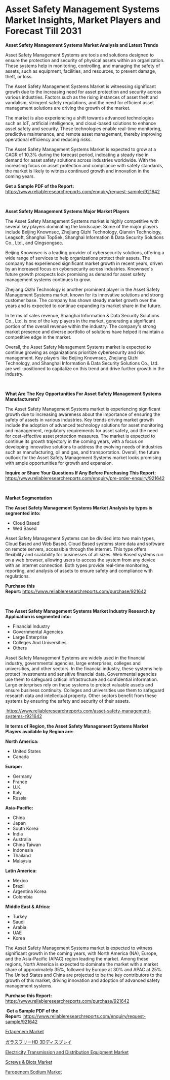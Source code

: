 <p><h1>Asset Safety Management Systems Market Insights, Market Players and Forecast Till 2031</h1></p><p><strong>Asset Safety Management Systems Market Analysis and Latest Trends</strong></p>
<p><p>Asset Safety Management Systems are tools and solutions designed to ensure the protection and security of physical assets within an organization. These systems help in monitoring, controlling, and managing the safety of assets, such as equipment, facilities, and resources, to prevent damage, theft, or loss.</p><p>The Asset Safety Management Systems Market is witnessing significant growth due to the increasing need for asset protection and security across various industries. Factors such as the rising instances of asset theft and vandalism, stringent safety regulations, and the need for efficient asset management solutions are driving the growth of the market.</p><p>The market is also experiencing a shift towards advanced technologies such as IoT, artificial intelligence, and cloud-based solutions to enhance asset safety and security. These technologies enable real-time monitoring, predictive maintenance, and remote asset management, thereby improving operational efficiency and reducing risks.</p><p>The Asset Safety Management Systems Market is expected to grow at a CAGR of 10.3% during the forecast period, indicating a steady rise in demand for asset safety solutions across industries worldwide. With the increasing focus on asset protection and compliance with safety standards, the market is likely to witness continued growth and innovation in the coming years.</p></p>
<p><strong>Get a Sample PDF of the Report:&nbsp;</strong> <a href="https://www.reliableresearchreports.com/enquiry/request-sample/921642">https://www.reliableresearchreports.com/enquiry/request-sample/921642</a></p>
<p>&nbsp;</p>
<p><strong>Asset Safety Management Systems Major Market Players</strong></p>
<p><p>The Asset Safety Management Systems market is highly competitive with several key players dominating the landscape. Some of the major players include Beijing Knownsec, Zhejiang Qizhi Technology, Qianxin Technology, Leagsoft, Shanghai TopSek, Shanghai Information & Data Security Solutions Co., Ltd., and Qingsongsec.</p><p>Beijing Knownsec is a leading provider of cybersecurity solutions, offering a wide range of services to help organizations protect their assets. The company has experienced significant market growth in recent years, driven by an increased focus on cybersecurity across industries. Knownsec's future growth prospects look promising as demand for asset safety management systems continues to grow.</p><p>Zhejiang Qizhi Technology is another prominent player in the Asset Safety Management Systems market, known for its innovative solutions and strong customer base. The company has shown steady market growth over the years and is expected to continue expanding its market share in the future.</p><p>In terms of sales revenue, Shanghai Information & Data Security Solutions Co., Ltd. is one of the key players in the market, generating a significant portion of the overall revenue within the industry. The company's strong market presence and diverse portfolio of solutions have helped it maintain a competitive edge in the market.</p><p>Overall, the Asset Safety Management Systems market is expected to continue growing as organizations prioritize cybersecurity and risk management. Key players like Beijing Knownsec, Zhejiang Qizhi Technology, and Shanghai Information & Data Security Solutions Co., Ltd. are well-positioned to capitalize on this trend and drive further growth in the industry.</p></p>
<p>&nbsp;</p>
<p><strong>What Are The Key Opportunities For Asset Safety Management Systems Manufacturers?</strong></p>
<p><p>The Asset Safety Management Systems market is experiencing significant growth due to increasing awareness about the importance of ensuring the safety of assets in various industries. Key trends driving market growth include the adoption of advanced technology solutions for asset monitoring and management, regulatory requirements for asset safety, and the need for cost-effective asset protection measures. The market is expected to continue its growth trajectory in the coming years, with a focus on developing innovative solutions to address the evolving needs of industries such as manufacturing, oil and gas, and transportation. Overall, the future outlook for the Asset Safety Management Systems market looks promising with ample opportunities for growth and expansion.</p></p>
<p><strong>Inquire or Share Your Questions If Any Before Purchasing This Report:</strong> <a href="https://www.reliableresearchreports.com/enquiry/pre-order-enquiry/921642">https://www.reliableresearchreports.com/enquiry/pre-order-enquiry/921642</a></p>
<p>&nbsp;</p>
<p><strong>Market Segmentation</strong></p>
<p><strong>The Asset Safety Management Systems Market Analysis by types is segmented into:</strong></p>
<p><ul><li>Cloud Based</li><li>Wed Based</li></ul></p>
<p><p>Asset Safety Management Systems can be divided into two main types, Cloud Based and Web Based. Cloud Based systems store data and software on remote servers, accessible through the internet. This type offers flexibility and scalability for businesses of all sizes. Web Based systems run on a web browser, allowing users to access the system from any device with an internet connection. Both types provide real-time monitoring, reporting, and analysis of assets to ensure safety and compliance with regulations.</p></p>
<p><strong>Purchase this Report:&nbsp;</strong><a href="https://www.reliableresearchreports.com/purchase/921642">https://www.reliableresearchreports.com/purchase/921642</a></p>
<p>&nbsp;</p>
<p><strong>The Asset Safety Management Systems Market Industry Research by Application is segmented into:</strong></p>
<p><ul><li>Financial Industry</li><li>Governmental Agencies</li><li>Large Enterprise</li><li>Colleges And Universities</li><li>Others</li></ul></p>
<p><p>Asset Safety Management Systems are widely used in the financial industry, governmental agencies, large enterprises, colleges and universities, and other sectors. In the financial industry, these systems help protect investments and sensitive financial data. Governmental agencies use them to safeguard critical infrastructure and confidential information. Large enterprises rely on these systems to protect valuable assets and ensure business continuity. Colleges and universities use them to safeguard research data and intellectual property. Other sectors benefit from these systems by ensuring the safety and security of their assets.</p></p>
<p><a href="https://www.reliableresearchreports.com/asset-safety-management-systems-r921642">&nbsp;https://www.reliableresearchreports.com/asset-safety-management-systems-r921642</a></p>
<p><strong>In terms of Region, the Asset Safety Management Systems Market Players available by Region are:</strong></p>
<p>
    <p> <strong> North America: </strong>
        <ul>
            <li>United States</li>
            <li>Canada</li>
        </ul>
        </p> 
    <p> <strong> Europe: </strong>
        <ul>
            <li>Germany</li>
            <li>France</li>
            <li>U.K.</li>
            <li>Italy</li>
            <li>Russia</li>
        </ul>
        </p> 
    <p> <strong> Asia-Pacific: </strong>
        <ul>
            <li>China</li>
            <li>Japan</li>
            <li>South Korea</li>
            <li>India</li>
            <li>Australia</li>
            <li>China Taiwan</li>
            <li>Indonesia</li>
            <li>Thailand</li>
            <li>Malaysia</li>
        </ul>
        </p> 
    <p> <strong> Latin America: </strong>
        <ul>
            <li>Mexico</li>
            <li>Brazil</li>
            <li>Argentina Korea</li>
            <li>Colombia</li>
        </ul>
        </p> 
    <p> <strong> Middle East & Africa: </strong>
        <ul>
            <li>Turkey</li>
            <li>Saudi</li>
            <li>Arabia</li>
            <li>UAE</li>
            <li>Korea</li>
        </ul>
    </p>
    </p>
<p><p>The Asset Safety Management Systems market is expected to witness significant growth in the coming years, with North America (NA), Europe, and the Asia-Pacific (APAC) region leading the market. Among these regions, North America is expected to dominate the market with a market share of approximately 35%, followed by Europe at 30% and APAC at 25%. The United States and China are projected to be the key contributors to the growth of this market, driving innovation and adoption of advanced safety management systems.</p></p>
<p><strong>Purchase this Report: </strong><a href="https://www.reliableresearchreports.com/purchase/921642">https://www.reliableresearchreports.com/purchase/921642</a></p>
<p>&nbsp;<strong>Get a Sample PDF of the Report:&nbsp;&nbsp;</strong><a href="https://www.reliableresearchreports.com/enquiry/request-sample/921642">https://www.reliableresearchreports.com/enquiry/request-sample/921642</a></p>
<p><strong></strong></p>
<p><p><a href="https://github.com/guneycigdem35/Market-Research-Report-List-3/blob/main/ertapenem-market.md">Ertapenem Market</a></p><p><a href="https://github.com/nemesis2824/Market-Research-Report-List-1/blob/main/139919755695.md">ガラスフリーHD 3Dディスプレイ</a></p><p><a href="https://www.linkedin.com/pulse/electricity-transmission-distribution-equipment-market-trends-ut2nc">Electricity Transmission and Distribution Equipment Market</a></p><p><a href="https://www.linkedin.com/pulse/screws-amp-blots-market-furnishes-information-share-trends-wvlfc">Screws & Blots Market</a></p><p><a href="https://github.com/biheemgalvinlouises6hokrh3h/Market-Research-Report-List-2/blob/main/faropenem-sodium-market.md">Faropenem Sodium Market</a></p></p>